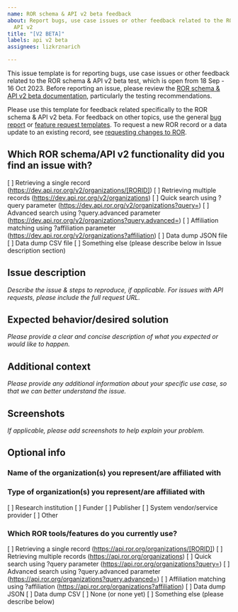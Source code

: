 ```yaml
---
name: ROR schema & API v2 beta feedback
about: Report bugs, use case issues or other feedback related to the ROR schema &
  API v2
title: "[V2 BETA]"
labels: api v2 beta
assignees: lizkrznarich

---
```


This issue template is for reporting bugs, use case issues or other feedback related to the ROR schema & API v2 beta test, which is open from 18 Sep - 16 Oct 2023. Before reporting an issue, please review the [ROR schema & API v2 beta documentation](https://dash.readme.com/project/ror/v1.0/docs/ror-schema-api-v2-beta), particularly the testing recommendations.

Please use this template for feedback related specifically to the ROR schema & API v2 beta. For feedback on other topics, use the general [bug report](https://github.com/ror-community/ror-roadmap/issues/new?assignees=&labels=bug&projects=&template=bug_report.md&title=%5BBUG%5D+) or [feature request templates](https://github.com/ror-community/ror-roadmap/issues/new?assignees=&labels=feature&projects=&template=feature_request.md&title=%5BFEATURE%5D). To request a new ROR record or a data update to an existing record, see [requesting changes to ROR](https://github.com/ror-community/ror-updates#requesting-changes-to-ror). 

## Which ROR schema/API v2 functionality did you find an issue with?
[ ] Retrieving a single record  (https://dev.api.ror.org/v2/organizations/[RORID])
[ ] Retrieving multiple records (https://dev.api.ror.org/v2/organizations)
[ ] Quick search using ?query parameter  (https://dev.api.ror.org/v2/organizations?query=)
[ ] Advanced search using ?query.advanced parameter (https://dev.api.ror.org/v2/organizations?query.advanced=)
[ ] Affiliation matching using ?affiliation parameter (https://dev.api.ror.org/v2/organizations?affiliation)
[ ] Data dump JSON file
[ ] Data dump CSV file
[ ] Something else (please describe below in Issue description section)

## Issue description
*Describe the issue & steps to reproduce, if applicable. For issues with API requests, please include the full request URL.*

## Expected behavior/desired solution
*Please provide a  clear and concise description of what you expected or would like to happen.*

## Additional context
*Please provide any additional information about your specific use case, so that we can better understand the issue.*

## Screenshots
*If applicable, please add screenshots to help explain your problem.*

## Optional info
### Name of the organization(s) you represent/are affiliated with

### Type of organization(s) you represent/are affiliated with
[ ] Research institution
[ ] Funder
[ ] Publisher 
[ ] System vendor/service provider
[ ] Other

### Which ROR tools/features do you currently use?
[ ] Retrieving a single record  (https://api.ror.org/organizations/[RORID])
[ ] Retrieving multiple records (https://api.ror.org/organizations)
[ ] Quick search using ?query parameter  (https://api.ror.org/organizations?query=)
[ ] Advanced search using ?query.advanced parameter (https://api.ror.org/organizations?query.advanced=)
[ ] Affiliation matching using ?affiliation (https://api.ror.org/organizations?affiliation)
[ ] Data dump JSON
[ ] Data dump CSV
[ ] None (or none yet)
[ ] Something else (please describe below)

